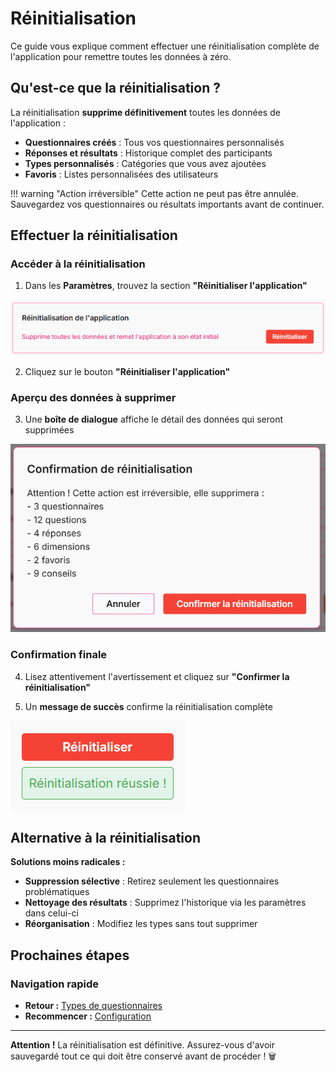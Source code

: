 # Réinitialisation

Ce guide vous explique comment effectuer une réinitialisation complète de l'application pour remettre toutes les données à zéro.

## Qu'est-ce que la réinitialisation ?

La réinitialisation **supprime définitivement** toutes les données de l'application :

- **Questionnaires créés** : Tous vos questionnaires personnalisés
- **Réponses et résultats** : Historique complet des participants
- **Types personnalisés** : Catégories que vous avez ajoutées
- **Favoris** : Listes personnalisées des utilisateurs

!!! warning "Action irréversible"
    Cette action ne peut pas être annulée. Sauvegardez vos questionnaires ou résultats importants avant de continuer.

## Effectuer la réinitialisation

### Accéder à la réinitialisation

1. Dans les **Paramètres**, trouvez la section **"Réinitialiser l'application"**

<img src="../screenshots/configuration/12-reset-section.png" alt="Section réinitialisation" class="large">

2. Cliquez sur le bouton **"Réinitialiser l'application"**

### Aperçu des données à supprimer

3. Une **boîte de dialogue** affiche le détail des données qui seront supprimées

<img src="../screenshots/configuration/13-reset-preview.png" alt="Aperçu de la réinitialisation" class="large">

### Confirmation finale

4. Lisez attentivement l'avertissement et cliquez sur **"Confirmer la réinitialisation"**

5. Un **message de succès** confirme la réinitialisation complète

<img src="../screenshots/configuration/14-reset-success.png" alt="Réinitialisation réussie" class="medium">

## Alternative à la réinitialisation

**Solutions moins radicales :**  
- **Suppression sélective** : Retirez seulement les questionnaires problématiques  
- **Nettoyage des résultats** : Supprimez l'historique via les paramètres dans celui-ci  
- **Réorganisation** : Modifiez les types sans tout supprimer  

## Prochaines étapes

### Navigation rapide

- **Retour :** [Types de questionnaires](02-types-questionnaires.md)
- **Recommencer :** [Configuration](index.md)

---

**Attention !** La réinitialisation est définitive. Assurez-vous d'avoir sauvegardé tout ce qui doit être conservé avant de procéder ! 🗑️
